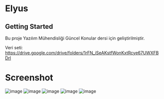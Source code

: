 # Elyus


## Getting Started

Bu proje Yazılım Mühendisliği Güncel Konular dersi için geliştirilmiştir.

Veri seti: https://drive.google.com/drive/folders/1rFN_iSeAKstfWonKxtRcye67UWXFBDrl


# Screenshot
![image](/images/1.png)
![image](/images/2.png)
![image](/images/3.png)
![image](/images/4.png)
![image](/images/5.png)
